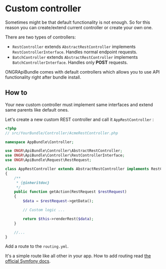 # Custom controller

Sometimes might be that default functionality is not enough. So for this reason you can create/extend current controller or create your own one.

There are two types of controllers:
 - `RestController` extends `AbstractRestController` implements `RestControllerInterface`. Handles normal endpoint requests.
 - `BatchController` extends `AbstractRestController` implements `BatchControllerInterface`. Handles only **POST** requests.

ONGRApiBundle comes with default controllers which allows you to use API functionality right after bundle install.


## How to

Your new custom controller must implement same interfaces and extend same parents like default ones.

Let's create a new custom REST controller and call it `AppRestController` :

```php
<?php
// src/YourBundle/Controller/AcmeRestController.php

namespace AppBundle\Controller;

use ONGR\ApiBundle\Controller\AbstractRestController;
use ONGR\ApiBundle\Controller\RestControllerInterface;
use ONGR\ApiBundle\Request\RestRequest;

class AppRestController extends AbstractRestController implements RestControllerInterface
{
    /**
     * {@inheritdoc}
     */
    public function getAction(RestRequest $restRequest)
    {
        $data = $restRequest->getData();

        // Custom logic ...

        return $this->renderRest($data);
    }

    //...
}
```

Add a route to the `routing.yml`.

It's a simple route like all other in your app. How to add routing read [the official Symfony docs](http://symfony.com/doc/current/book/routing.html). 

